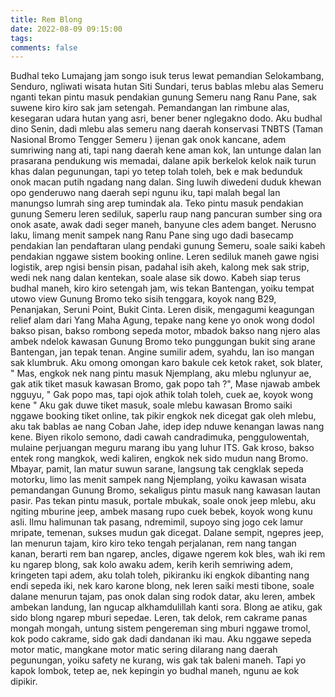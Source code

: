```yaml
---
title: Rem Blong
date: 2022-08-09 09:15:00
tags:
comments: false
---
```

Budhal teko Lumajang jam songo isuk terus lewat pemandian Selokambang, Senduro, ngliwati wisata hutan Siti Sundari, terus bablas mlebu alas Semeru nganti tekan pintu masuk pendakian gunung Semeru nang Ranu Pane, sak suwene kiro kiro sak jam setengah. Pemandangan lan rimbune alas, kesegaran udara hutan yang asri, bener bener nglegakno dodo. Aku budhal dino Senin, dadi mlebu alas semeru nang daerah konservasi TNBTS (Taman Nasional Bromo Tengger Semeru ) ijenan gak onok kancane, adem sumriwing nang ati, tapi nang daerah kene aman kok, lan untunge dalan lan prasarana pendukung wis memadai, dalane apik berkelok kelok naik turun khas dalan pegunungan, tapi yo tetep tolah toleh, bek e mak bedunduk onok macan putih ngadang nang dalan. Sing luwih diwedeni duduk khewan opo genderuwo nang daerah sepi ngunu iku, tapi malah begal lan manungso lumrah sing arep tumindak ala. 
Teko pintu masuk pendakian gunung Semeru leren sediluk, saperlu raup nang pancuran sumber sing ora onok asate, awak dadi seger maneh, banyune cles adem banget. Nerusno laku, limang menit sampek nang Ranu Pane sing ugo dadi basecamp pendakian lan pendaftaran ulang pendaki gunung Semeru, soale saiki kabeh pendakian nggawe sistem booking online. Leren sediluk maneh gawe ngisi logistik, arep ngisi bensin pisan, padahal isih akeh, kalong mek sak strip, wedi nek nang dalan kentekan, soale alase sik dowo. 
Kabeh siap terus budhal maneh, kiro kiro setengah jam, wis tekan Bantengan, yoiku tempat utowo view Gunung Bromo teko sisih tenggara, koyok nang B29, Penanjakan, Seruni Point, Bukit Cinta. 
Leren disik, mengagumi keagungan relief alam dari Yang Maha Agung, tepake nang kene yo onok wong dodol bakso pisan, bakso rombong sepeda motor, mbadok bakso nang njero alas ambek ndelok kawasan Gunung Bromo teko punggungan bukit sing arane Bantengan, jan tepak tenan. Angine sumilir adem, syahdu, lan iso mangan sak klumbruk. 
Aku omong omongan karo bakule cek ketok raket, sok blater, 
" Mas, engkok nek nang pintu masuk Njemplang, aku mlebu nglunyur ae, gak atik tiket masuk kawasan Bromo, gak popo tah  ?", 
Mase njawab ambek ngguyu, 
" Gak popo mas, tapi ojok athik tolah toleh, cuek ae, koyok wong kene "
Aku gak duwe tiket masuk, soale mlebu kawasan Bromo saiki nggawe booking tiket online, tak pikir engkok nek dicegat gak oleh mlebu, aku tak bablas ae nang Coban Jahe, idep idep nduwe kenangan lawas nang kene. Biyen rikolo semono, dadi cawah candradimuka, penggulowentah, mulaine perjuangan meguru marang ibu yang luhur ITS. 
Gak kroso, bakso entek rong mangkok, wedi kaliren, engkok nek sido mudun nang Bromo. Mbayar, pamit, lan matur suwun sarane, langsung tak cengklak sepeda motorku, limo las menit sampek nang Njemplang, yoiku kawasan wisata pemandangan Gunung Bromo, sekaligus pintu masuk nang kawasan lautan pasir. Pas tekan pintu masuk, portale mbukak, soale onok jeep mlebu, aku ngiting mburine jeep, ambek masang rupo cuek bebek, koyok wong kunu asli. Ilmu halimunan tak pasang, ndremimil, supoyo sing jogo cek lamur mripate, temenan, sukses mudun gak dicegat. 
Dalane sempit, ngepres jeep, lan menurun tajam, kiro kiro teko tengah perjalanan, rem nang tangan kanan, berarti rem ban ngarep, ancles, digawe ngerem kok bles, wah iki rem ku ngarep blong, sak kolo awaku adem, kerih kerih semriwing adem, kringeten tapi adem, aku tolah toleh, pikiranku iki engkok dibanting nang endi sepeda iki, nek karo karone blong, nek leren saiki mesti tibone, soale dalane menurun tajam, pas onok dalan sing rodok datar, aku leren, ambek ambekan landung, lan ngucap alkhamdulillah kanti sora. Blong ae atiku, gak sido blong ngarep mburi sepedae. Leren, tak delok, rem cakrame panas mongah mongah, untung sistem pengereman sing mburi nggawe tromol, kok podo cakrame, sido gak dadi dandanan iki mau. 
Aku nggawe sepeda motor matic, mangkane motor matic sering dilarang nang daerah pegunungan, yoiku safety ne kurang, wis gak tak baleni maneh. 
Tapi yo kapok lombok, tetep ae, nek kepingin yo budhal maneh, ngunu ae kok dipikir.